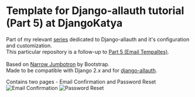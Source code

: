 # Template for Django-allauth tutorial (Part 5) at DjangoKatya
Part of my relevant [series](https://djangokatya.wordpress.com/category/series/django-allauth/) dedicated to Django-allauth and it's configuration and customization.<br />
This particular repository is a follow-up to 
[Part 5 (Email Tempaltes)](https://djangokatya.wordpress.com/2020/09/03/django-allauth-tutorial-part-5-email-template/).<br /><br />
Based on [Narrow Jumbotron](https://getbootstrap.ru/docs/3.3.7/examples/jumbotron-narrow/) by Bootstrap.<br />
Made to be compatible with Django 2.x and for [django-allauth](https://github.com/pennersr/django-allauth).<br />

Contains two pages - Email Confirmation and Password Reset <br />
![Email Confirmation](https://djangokatya.files.wordpress.com/2020/09/screenshot-from-2020-09-05-21-18-21-e1599329930615.png?w=813)
![Password Reset](https://djangokatya.files.wordpress.com/2020/09/screenshot-from-2020-09-05-21-04-33-e1599329147606.png)
